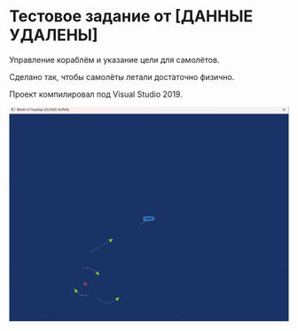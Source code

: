 <h1>Тестовое задание от [ДАННЫЕ УДАЛЕНЫ]</h1>

Управление кораблём и указание цели для самолётов.

Сделано так, чтобы самолёты летали достаточно физично.

Проект компилировал под Visual Studio 2019.

![Изображение игры](sample_image.png)
